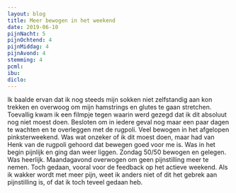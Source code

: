 ```yaml
---
layout: blog
title: Meer bewogen in het weekend
date: 2019-06-10
pijnNacht: 5
pijnOchtend: 4
pijnMiddag: 4
pijnAvond: 4
stemming: 4
pcml: 
ibu: 
diclo: 
---
```


Ik baalde ervan dat ik nog steeds mijn sokken niet zelfstandig aan kon trekken en overwoog om mijn hamstrings en glutes te gaan stretchen. Toevallig kwam ik een filmpje tegen waarin werd gezegd dat ik dit absoluut nog niet moest doen. Besloten om in iedere geval nog maar een paar dagen te wachten en te overleggen met de rugpoli. Veel bewogen in het afgelopen pinksterweekend. Was wat onzeker of ik dit moest doen, maar had van Henk van de rugpoli gehoord dat bewegen goed voor me is. Was in het begin pijnlijk en ging dan weer liggen. Zondag 50/50 bewogen en gelegen. Was heerlijk. Maandagavond overwogen om geen pijnstilling meer te nemen. Toch gedaan, vooral voor de feedback op het actieve weekend. Als ik wakker wordt met meer pijn, weet ik anders niet of dit het gebrek aan pijnstilling is, of dat ik toch teveel gedaan heb.

